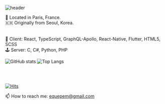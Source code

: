 ![header](https://capsule-render.vercel.app/api?type=waving&color=auto&text=FullStackDeveloper)

📍 Located in Paris, France.  
🇰🇷 Originally from Seoul, Korea.  
</br>
</br>
👾 Client: React, TypeScript, GraphQL-Apollo, React-Native, Flutter, HTML5, SCSS  
🕹 Server: C, C#, Python, PHP

![GitHub stats](https://github-readme-stats.vercel.app/api?username=SumiSeo&show_icons=true&theme=dracula)
![Top Langs](https://github-readme-stats.vercel.app/api/top-langs/?username=SumiSeo&theme=dracula&layout=compact)

</br>
</br>

[![Hits](https://hits.seeyoufarm.com/api/count/incr/badge.svg?url=https%3A%2F%2Fgithub.com%2Fgjbae1212%2Fhit-counter)](https://hits.seeyoufarm.com)                    


📫 How to reach me: equepem@gmail.com

<!--
**SumiSeo/SumiSeo** is a ✨ _special_ ✨ repository because its `README.md` (this file) appears on your GitHub profile.

Here are some ideas to get you started:

- 🔭 I’m currently working on ...
- 🌱 I’m currently learning ...
- 👯 I’m looking to collaborate on ...
- 🤔 I’m looking for help with ...
- 💬 Ask me about ...
- 📫 How to reach me: ...
- 😄 Pronouns: ...
- ⚡ Fun fact: ...
-->
